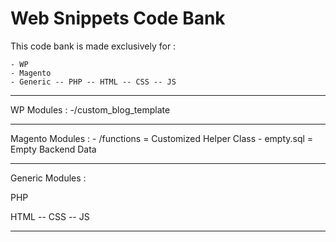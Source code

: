 # Web Snippets Code Bank

This code bank is made exclusively for :

	- WP
	- Magento
	- Generic -- PHP -- HTML -- CSS -- JS
  

---

WP Modules : 
	-/custom_blog_template

---

Magento Modules : 
	- /functions = Customized Helper Class
	- empty.sql  = Empty Backend Data
  
---

Generic Modules : 

PHP

HTML -- CSS -- JS

---





  
